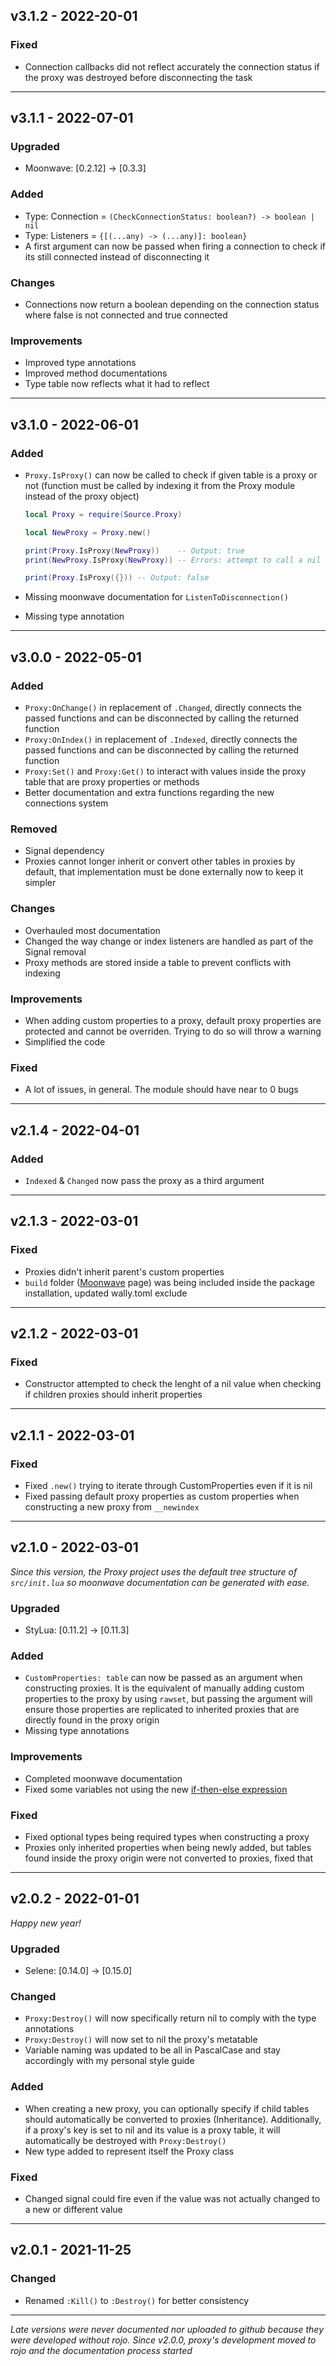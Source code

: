 ## v3.1.2 - 2022-20-01

### Fixed
- Connection callbacks did not reflect accurately the connection status if the proxy was destroyed before disconnecting the task

---

## v3.1.1 - 2022-07-01

### Upgraded
- Moonwave: [0.2.12] -> [0.3.3] 

### Added
- Type: Connection = `(CheckConnectionStatus: boolean?) -> boolean | nil`
- Type: Listeners = `{[(...any) -> (...any)]: boolean}`
- A first argument can now be passed when firing a connection to check if its still connected instead of disconnecting it

### Changes
- Connections now return a boolean depending on the connection status where false is not connected and true connected

### Improvements
- Improved type annotations
- Improved method documentations
- Type table now reflects what it had to reflect

---

## v3.1.0 - 2022-06-01

### Added
- `Proxy.IsProxy()` can now be called to check if given table is a proxy or not (function must be called by indexing it from the Proxy module instead of the proxy object)

    ```lua
    local Proxy = require(Source.Proxy)

    local NewProxy = Proxy.new()

    print(Proxy.IsProxy(NewProxy))    -- Output: true
    print(NewProxy.IsProxy(NewProxy)) -- Errors: attempt to call a nil value

    print(Proxy.IsProxy({})) -- Output: false
    ```
- Missing moonwave documentation for `ListenToDisconnection()`
- Missing type annotation

---

## v3.0.0 - 2022-05-01

### Added
- `Proxy:OnChange()` in replacement of `.Changed`, directly connects the passed functions and can be disconnected by calling the returned function
- `Proxy:OnIndex()` in replacement of `.Indexed`, directly connects the passed functions and can be disconnected by calling the returned function
- `Proxy:Set()` and `Proxy:Get()` to interact with values inside the proxy table that are proxy properties or methods
- Better documentation and extra functions regarding the new connections system

### Removed
- Signal dependency
- Proxies cannot longer inherit or convert other tables in proxies by default, that implementation must be done externally now to keep it simpler

### Changes
- Overhauled most documentation
- Changed the way change or index listeners are handled as part of the Signal removal
- Proxy methods are stored inside a table to prevent conflicts with indexing

### Improvements
- When adding custom properties to a proxy, default proxy properties are protected and cannot be overriden. Trying to do so will throw a warning
- Simplified the code

### Fixed
- A lot of issues, in general. The module should have near to 0 bugs

---

## v2.1.4 - 2022-04-01

### Added
- `Indexed` & `Changed` now pass the proxy as a third argument

---

## v2.1.3 - 2022-03-01

### Fixed
- Proxies didn't inherit parent's custom properties
- `build` folder ([Moonwave](https://upliftgames.github.io/moonwave/) page) was being included inside the package installation, updated wally.toml exclude

---

## v2.1.2 - 2022-03-01

### Fixed
- Constructor attempted to check the lenght of a nil value when checking if children proxies should inherit properties

---

## v2.1.1 - 2022-03-01

### Fixed
- Fixed `.new()` trying to iterate through CustomProperties even if it is nil
- Fixed passing default proxy properties as custom properties when constructing a new proxy from `__newindex` 

---

## v2.1.0 - 2022-03-01

*Since this version, the Proxy project uses the default tree structure of `src/init.lua` so moonwave documentation can be generated with ease.*

### Upgraded
- StyLua: [0.11.2] -> [0.11.3]

### Added
- `CustomProperties: table` can now be passed as an argument when constructing proxies. It is the equivalent of manually adding custom properties to
the proxy by using `rawset`, but passing the argument will ensure those properties are replicated to inherited proxies that are directly found in the
proxy origin
- Missing type annotations

### Improvements
- Completed moonwave documentation
- Fixed some variables not using the new [if-then-else expression](https://devforum.roblox.com/t/luau-recap-october-2021/1531825)

### Fixed
- Fixed optional types being required types when constructing a proxy
- Proxies only inherited properties when being newly added, but tables found inside the proxy origin were not converted to proxies, fixed that

---

## v2.0.2 - 2022-01-01

*Happy new year!*
### Upgraded
- Selene: [0.14.0] -> [0.15.0]

### Changed
- `Proxy:Destroy()` will now specifically return nil to comply with the type annotations
- `Proxy:Destroy()` will now set to nil the proxy's metatable
- Variable naming was updated to be all in PascalCase and stay accordingly with my personal style guide

### Added
- When creating a new proxy, you can optionally specify if child tables should automatically be converted to proxies (Inheritance). Additionally,
if a proxy's key is set to nil and its value is a proxy table, it will automatically be destroyed with `Proxy:Destroy()`
- New type added to represent itself the Proxy class

### Fixed
- Changed signal could fire even if the value was not actually changed to a new or different value

---

## v2.0.1 - 2021-11-25

### Changed
- Renamed `:Kill()` to `:Destroy()` for better consistency

---

*Late versions were never documented nor uploaded to github because they were developed without rojo. Since v2.0.0, proxy's development moved to rojo and the documentation process started*